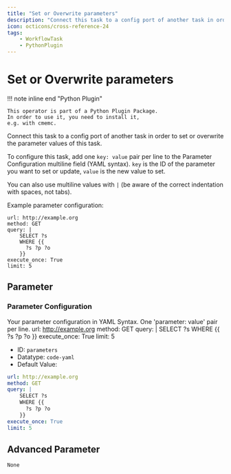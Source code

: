 ```yaml
---
title: "Set or Overwrite parameters"
description: "Connect this task to a config port of another task in order to set or overwrite the parameter values of this task."
icon: octicons/cross-reference-24
tags: 
    - WorkflowTask
    - PythonPlugin
---
```

# Set or Overwrite parameters
<!-- This file was generated - DO NOT CHANGE IT MANUALLY -->

!!! note inline end "Python Plugin"

    This operator is part of a Python Plugin Package.
    In order to use it, you need to install it,
    e.g. with cmemc.

Connect this task to a config port of another task in order to set
or overwrite the parameter values of this task.

To configure this task, add one `key: value` pair per line to the Parameter
Configuration multiline field (YAML syntax). `key` is the ID of the parameter
you want to set or update, `value` is the new value to set.

You can also use multiline values with `|`
(be aware of the correct indentation with spaces, not tabs).

Example parameter configuration:

```
url: http://example.org
method: GET
query: |
    SELECT ?s
    WHERE {{
      ?s ?p ?o
    }}
execute_once: True
limit: 5

```


## Parameter

### Parameter Configuration

Your parameter configuration in YAML Syntax. One 'parameter: value' pair per line. url: http://example.org method: GET query: | SELECT ?s WHERE {{ ?s ?p ?o }} execute_once: True limit: 5

- ID: `parameters`
- Datatype: `code-yaml`
- Default Value:
``` yaml
url: http://example.org
method: GET
query: |
    SELECT ?s
    WHERE {{
      ?s ?p ?o
    }}
execute_once: True
limit: 5

```





## Advanced Parameter

`None`
